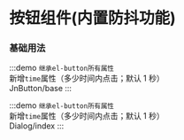 <!--
 * @Author: yangyu 1431330771@qq.com
 * @Date: 2023-09-20 15:33:44
 * @LastEditors: wangChao 6141364@qq.com
 * @LastEditTime: 2025-01-08 15:06:52
 * @FilePath: \el2package-ui\docs\components\JnButton\base.md
 * @Description: 这是默认设置,请设置`customMade`, 打开koroFileHeader查看配置 进行设置: https://github.com/OBKoro1/koro1FileHeader/wiki/%E9%85%8D%E7%BD%AE
-->

# 按钮组件(内置防抖功能)

### 基础用法

:::demo `继承el-button所有属性` <br/>新增`time`属性（多少时间内点击；默认 1 秒）<br/>
JnButton/base
:::

:::demo `继承el-button所有属性` <br/>新增`time`属性（多少时间内点击；默认 1 秒）<br/>
Dialog/index
:::
